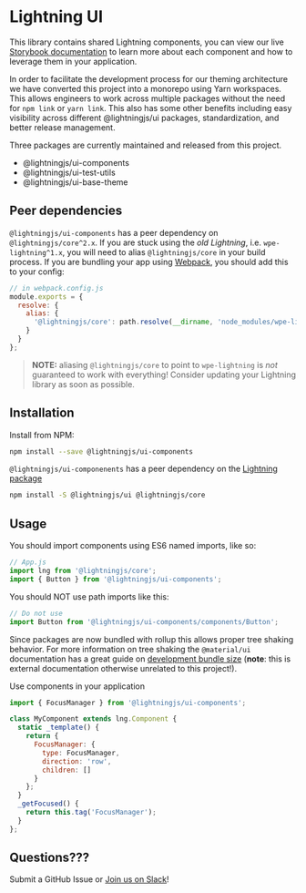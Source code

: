 # Lightning UI

This library contains shared Lightning components, you can view our live [Storybook documentation](https://rdkcentral.github.io/Lightning-UI-Components/) to learn more about each component and how to leverage them in your application.

In order to facilitate the development process for our theming architecture we have converted this project into a monorepo using Yarn workspaces. This allows engineers to work across multiple packages without the need for `npm link` or `yarn link`. This also has some other benefits including easy visibility across different @lightningjs/ui packages, standardization, and better release management.

Three packages are currently maintained and released from this project.

- @lightningjs/ui-components
- @lightningjs/ui-test-utils
- @lightningjs/ui-base-theme

## Peer dependencies

`@lightningjs/ui-components` has a peer dependency on `@lightningjs/core^2.x`. If you are stuck using the _old Lightning_, i.e. `wpe-lightning^1.x`, you will need to alias `@lightningjs/core` in your build process. If you are bundling your app using [Webpack](https://webpack.js.org/), you should add this to your config:

```js
// in webpack.config.js
module.exports = {
  resolve: {
    alias: {
      '@lightningjs/core': path.resolve(__dirname, 'node_modules/wpe-lightning')
    }
  }
};
```

> **NOTE:** aliasing `@lightningjs/core` to point to `wpe-lightning` is _not_ guaranteed to work with everything! Consider updating your Lightning library as soon as possible.

## Installation

Install from NPM:

```bash
npm install --save @lightningjs/ui-components
```

`@lightningjs/ui-componenents` has a peer dependency on the [Lightning package](https://www.npmjs.com/package/@lightningjs/core)

```sh
npm install -S @lightningjs/ui @lightningjs/core
```

## Usage

You should import components using ES6 named imports, like so:

```js
// App.js
import lng from '@lightningjs/core';
import { Button } from '@lightningjs/ui-components';
```

You should NOT use path imports like this:

```js
// Do not use
import Button from '@lightningjs/ui-components/components/Button';
```

Since packages are now bundled with rollup this allows proper tree shaking behavior. For more information on tree shaking the `@material/ui` documentation has a great guide on [development bundle size](https://material-ui.com/guides/minimizing-bundle-size/) (**note**: this is external documentation otherwise unrelated to this project!).

Use components in your application

```js
import { FocusManager } from '@lightningjs/ui-components';

class MyComponent extends lng.Component {
  static _template() {
    return {
      FocusManager: {
        type: FocusManager,
        direction: 'row',
        children: []
      }
    };
  }
  _getFocused() {
    return this.tag('FocusManager');
  }
};
```

## Questions???

Submit a GitHub Issue or [Join us on Slack](https://join.slack.com/t/lightning-community/shared_invite/zt-1q9ggb668-iTvnDyKYLhlM0dnJpoWcWw)!
